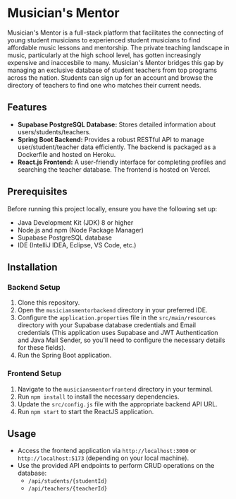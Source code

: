 # Musician's Mentor

Musician's Mentor is a full-stack platform that facilitates the connecting of young student musicians to experienced student musicians to find affordable music lessons and mentorship. The private teaching landscape in music, particularly at the high school level, has gotten increasingly expensive and inaccesbile to many. Musician's Mentor bridges this gap by managing an exclusive database of student teachers from top programs across the nation. Students can sign up for an account and browse the directory of teachers to find one who matches their current needs.

## Features

- **Supabase PostgreSQL Database:** Stores detailed information about users/students/teachers.
- **Spring Boot Backend:** Provides a robust RESTful API to manage user/student/teacher data efficiently. The backend is packaged as a Dockerfile and hosted on Heroku.
- **React.js Frontend:** A user-friendly interface for completing profiles and searching the teacher database. The frontend is hosted on Vercel.

## Prerequisites

Before running this project locally, ensure you have the following set up:

- Java Development Kit (JDK) 8 or higher
- Node.js and npm (Node Package Manager)
- Supabase PostgreSQL database
- IDE (IntelliJ IDEA, Eclipse, VS Code, etc.)

## Installation

### Backend Setup

1. Clone this repository.
2. Open the `musiciansmentorbackend` directory in your preferred IDE.
3. Configure the `application.properties` file in the `src/main/resources` directory with your Supabase database credentials and Email credentials (This application uses Supabase and JWT Authentication and Java Mail Sender, so you'll need to configure the necessary details for these fields).
4. Run the Spring Boot application.

### Frontend Setup

1. Navigate to the `musiciansmentorfrontend` directory in your terminal.
2. Run `npm install` to install the necessary dependencies.
3. Update the `src/config.js` file with the appropriate backend API URL.
4. Run `npm start` to start the ReactJS application.

## Usage

- Access the frontend application via `http://localhost:3000` or `http://localhost:5173` (depending on your local machine).
- Use the provided API endpoints to perform CRUD operations on the database:
    - `/api/students/{studentId}`
    - `/api/teachers/{teacherId}`



